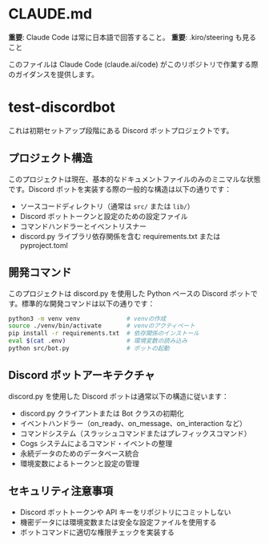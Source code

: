 # CLAUDE.md

**重要**: Claude Code は常に日本語で回答すること。
**重要**: .kiro/steering も見ること

このファイルは Claude Code (claude.ai/code) がこのリポジトリで作業する際のガイダンスを提供します。

# test-discordbot

これは初期セットアップ段階にある Discord ボットプロジェクトです。

## プロジェクト構造

このプロジェクトは現在、基本的なドキュメントファイルのみのミニマルな状態です。Discord ボットを実装する際の一般的な構造は以下の通りです：

- ソースコードディレクトリ（通常は `src/` または `lib/`）
- Discord ボットトークンと設定のための設定ファイル
- コマンドハンドラーとイベントリスナー
- discord.py ライブラリ依存関係を含む requirements.txt または pyproject.toml

## 開発コマンド

このプロジェクトは discord.py を使用した Python ベースの Discord ボットです。標準的な開発コマンドは以下の通りです：

```bash
python3 -m venv venv             # venvの作成
source ./venv/bin/activate       # venvのアクティベート
pip install -r requirements.txt  # 依存関係のインストール
eval $(cat .env)                 # 環境変数の読み込み
python src/bot.py                # ボットの起動
```

## Discord ボットアーキテクチャ

discord.py を使用した Discord ボットは通常以下の構造に従います：

- discord.py クライアントまたは Bot クラスの初期化
- イベントハンドラー（on_ready、on_message、on_interaction など）
- コマンドシステム（スラッシュコマンドまたはプレフィックスコマンド）
- Cogs システムによるコマンド・イベントの整理
- 永続データのためのデータベース統合
- 環境変数によるトークンと設定の管理

## セキュリティ注意事項

- Discord ボットトークンや API キーをリポジトリにコミットしない
- 機密データには環境変数または安全な設定ファイルを使用する
- ボットコマンドに適切な権限チェックを実装する
